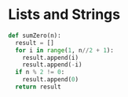 # Lists and Strings

```python
def sumZero(n):
  result = []
  for i in range(1, n//2 + 1):
    result.append(i)
    result.append(-i)
  if n % 2 != 0:
    result.append(0)
  return result
```
